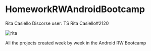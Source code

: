 # HomeworkRWAndroidBootcamp
Rita Casiello
Discorse user: TS Rita Casiello#2120


![rita](https://user-images.githubusercontent.com/37933287/83359546-237e3500-a37b-11ea-9b61-9aeab5bf2fea.jpg)


All the projects created week by week in the Android RW Bootcamp
